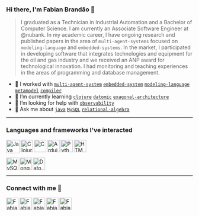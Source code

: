 ### Hi there, I'm Fabian Brandão 👋

> I graduated as a Technician in Industrial Automation and a Bachelor of Computer Science. I am currently an Associate Software Engineer at @nubank. In my academic career, I have ongoing research and published papers in the area of `multi-agent-systems` focused on `modeling-language` and `embedded-systems`. In the market, I participated in developing software that integrates technologies and equipment for the oil and gas industry and we received an ANP award for technological innovation. I had monitoring and teaching experiences in the areas of programming and database management.

- 🔭 I worked with [`multi-agent-system`](https://en.wikipedia.org/wiki/Multi-agent_system) [`embedded-system`](https://en.wikipedia.org/wiki/Embedded_system) [`modeling-language`](https://en.wikipedia.org/wiki/Modeling_language#:~:text=A%20modeling%20language%20is%20any,in%20the%20structure%20Programing%20language.) [`metamodel`](https://en.wikipedia.org/wiki/Metamodeling#:~:text=%22Metamodeling%22%20is%20the%20construction%20of,metamodels%20to%20represent%20that%20behavior.) [`compiler`](https://en.wikipedia.org/wiki/Compiler)
- 🌱 I’m currently learning [`clojure`](https://clojure.org/) [`datomic`](https://docs.datomic.com/on-prem/getting-started/brief-overview.html) [`exagonal-architecture`](https://medium.com/ssense-tech/hexagonal-architecture-there-are-always-two-sides-to-every-story-bc0780ed7d9c)
- 🤔 I’m looking for help with [`observability`](https://charity.wtf/category/observability/)
- 💬 Ask me about [`java`](https://www.java.com/pt-BR/) [`MySQL`](https://dev.mysql.com/doc/) [`relational-algebra`](https://www.tutorialspoint.com/dbms/relational_algebra.htm)

---

### Languages and frameworks I've interacted

<div>
  
  <img align="left" alt="Java" src="https://logodownload.org/wp-content/uploads/2017/04/java-logo.png" height="36px"/>
  
  <img align="left" alt="Clojure" src="https://cdn.jsdelivr.net/gh/devicons/devicon/icons/clojure/clojure-original.svg" height="33px"/>

  <img align="left" alt="C" src="https://upload.wikimedia.org/wikipedia/commons/thumb/1/18/C_Programming_Language.svg/1200px-C_Programming_Language.svg.png" height="33px">
  
  <img align="left" alt="Arduino" src="https://brandslogos.com/wp-content/uploads/images/large/arduino-logo-1.png" height="33px">
  
  <img align="left" alt="Python" src="https://logodownload.org/wp-content/uploads/2019/10/python-logo.png" height="33px">
  
  <img align="left" alt="HTML CSS JS" src="https://www.freepnglogos.com/uploads/html5-logo-png/html5-logo-devextreme-multi-purpose-controls-html-javascript-3.png" height="33px">
  
  <br><br>
  
  <img align="left" alt="MySQL" src="https://logodownload.org/wp-content/uploads/2016/10/mysql-logo-1.png" height="33px">
  
  <img align="left" alt="MongoDB" src="https://cdn.iconscout.com/icon/free/png-256/mongodb-3629020-3030245.png" height="33px">
  
  <img align="left" alt="Datomic" src="https://www.datomic.com/images/datomic-logo-290x230.png" height="33px">
  
</div>

<br><br>

---

### Connect with me 🔗
<div>

  [<img align="left" alt="Fabian Brandão | LinkedIn" height="33px" src="https://upload.wikimedia.org/wikipedia/commons/8/81/LinkedIn_icon.svg" />](https://www.linkedin.com/in/fabian-brand%C3%A3o-b0a53111b/)


  [<img align="left" alt="Fabian Brandão | Researchgate" height="33px" src="https://upload.wikimedia.org/wikipedia/commons/thumb/5/5e/ResearchGate_icon_SVG.svg/2048px-ResearchGate_icon_SVG.svg.png" />](https://www.researchgate.net/profile/Fabian-Manoel-2)

  [<img align="left" alt="Fabian Brandão | Google Scholar" height="33px" src="https://upload.wikimedia.org/wikipedia/commons/thumb/c/c7/Google_Scholar_logo.svg/2048px-Google_Scholar_logo.svg.png" />](https://scholar.google.com.br/citations?hl=pt-BR&user=CR7Ba8EAAAAJ&view_op=list_works&gmla=ABEO0YqB6icXGBa8FkhpogeBFDAr_QJUYzAMtlTXrwD3Tjxc2CqS-_pvFA7k6tj63JHHMJRHVSu1LGFwBip_25YXg4XeZx2K-cOFrztdFo8iLJ7kyZVs5Em0S9CHzQuBdGIquW8FHoKQfvSdpCZiDXC_fGOy6rg&iaan=FCPB+Manoel)

  [<img align="left" alt="Fabian Brandão | ORCID" height="33px" src="https://upload.wikimedia.org/wikipedia/commons/thumb/0/06/ORCID_iD.svg/2048px-ORCID_iD.svg.png" />](https://orcid.org/0000-0003-0614-0592)

  [<img align="left" alt="Fabian Brandão | Instagram" height="33px" src="https://logodownload.org/wp-content/uploads/2017/04/instagram-logo.png" />](https://www.instagram.com/fabian.brandao/)

</div>

<br>

